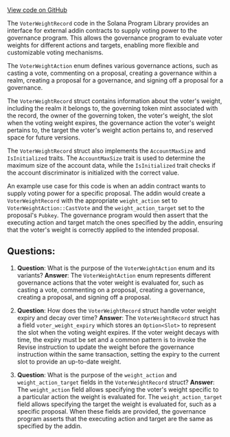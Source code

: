 [View code on GitHub](https://github.com/solana-labs/solana-program-library/governance/addin-api/src/voter_weight.rs)

The `VoterWeightRecord` code in the Solana Program Library provides an interface for external addin contracts to supply voting power to the governance program. This allows the governance program to evaluate voter weights for different actions and targets, enabling more flexible and customizable voting mechanisms.

The `VoterWeightAction` enum defines various governance actions, such as casting a vote, commenting on a proposal, creating a governance within a realm, creating a proposal for a governance, and signing off a proposal for a governance.

The `VoterWeightRecord` struct contains information about the voter's weight, including the realm it belongs to, the governing token mint associated with the record, the owner of the governing token, the voter's weight, the slot when the voting weight expires, the governance action the voter's weight pertains to, the target the voter's weight action pertains to, and reserved space for future versions.

The `VoterWeightRecord` struct also implements the `AccountMaxSize` and `IsInitialized` traits. The `AccountMaxSize` trait is used to determine the maximum size of the account data, while the `IsInitialized` trait checks if the account discriminator is initialized with the correct value.

An example use case for this code is when an addin contract wants to supply voting power for a specific proposal. The addin would create a `VoterWeightRecord` with the appropriate `weight_action` set to `VoterWeightAction::CastVote` and the `weight_action_target` set to the proposal's `Pubkey`. The governance program would then assert that the executing action and target match the ones specified by the addin, ensuring that the voter's weight is correctly applied to the intended proposal.
## Questions: 
 1. **Question**: What is the purpose of the `VoterWeightAction` enum and its variants?
   **Answer**: The `VoterWeightAction` enum represents different governance actions that the voter weight is evaluated for, such as casting a vote, commenting on a proposal, creating a governance, creating a proposal, and signing off a proposal.

2. **Question**: How does the `VoterWeightRecord` struct handle voter weight expiry and decay over time?
   **Answer**: The `VoterWeightRecord` struct has a field `voter_weight_expiry` which stores an `Option<Slot>` to represent the slot when the voting weight expires. If the voter weight decays with time, the expiry must be set and a common pattern is to invoke the Revise instruction to update the weight before the governance instruction within the same transaction, setting the expiry to the current slot to provide an up-to-date weight.

3. **Question**: What is the purpose of the `weight_action` and `weight_action_target` fields in the `VoterWeightRecord` struct?
   **Answer**: The `weight_action` field allows specifying the voter's weight specific to a particular action the weight is evaluated for. The `weight_action_target` field allows specifying the target the weight is evaluated for, such as a specific proposal. When these fields are provided, the governance program asserts that the executing action and target are the same as specified by the addin.